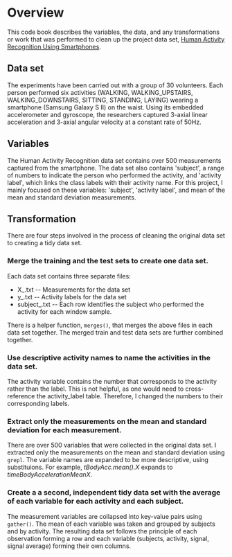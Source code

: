 # Overview
This code book describes the variables, the data, and any transformations or work that was performed to clean up the project data set, [Human Activity Recognition Using Smartphones](http://archive.ics.uci.edu/ml/datasets/Human+Activity+Recognition+Using+Smartphones).

## Data set
The experiments have been carried out with a group of 30 volunteers. Each person performed six activities (WALKING, WALKING_UPSTAIRS, WALKING_DOWNSTAIRS, SITTING, STANDING, LAYING) wearing a smartphone (Samsung Galaxy S II) on the waist. Using its embedded accelerometer and gyroscope, the researchers captured 3-axial linear acceleration and 3-axial angular velocity at a constant rate of 50Hz. 

## Variables
The Human Activity Recognition data set contains over 500 measurements captured from the smartphone. The data set also contains 'subject', a range of numbers to indicate the person who performed the activity, and 'activity label', which links the class labels with their activity name. For this project, I mainly focused on these variables: 'subject', 'activity label', and mean of the mean and standard deviation measurements.

## Transformation
There are four steps involved in the process of cleaning the original data set to creating a tidy data set.

### Merge the training and the test sets to create one data set.
Each data set contains three separate files:  

  * X_.txt -- Measurements for the data set  
  * y_.txt -- Activity labels for the data set  
  * subject_.txt -- Each row identifies the subject who performed the activity for each window sample.  

There is a helper function, `merges()`, that merges the above files in each data set together. The merged train and test data sets are further combined together.

### Use descriptive activity names to name the activities in the data set.
The activity variable contains the number that corresponds to the activity rather than the label. This is not helpful, as one would need to cross-reference the activity_label table. Therefore, I changed the numbers to their corresponding labels. 

### Extract only the measurements on the mean and standard deviation for each measurement.
There are over 500 variables that were collected in the original data set. I extracted only the measurements on the mean and standard deviation using `grepl`. The variable names are expanded to be more descriptive, using substituions. For example, _tBodyAcc.mean().X_ expands to _timeBodyAccelerationMeanX_. 

### Create a a second, independent tidy data set with the average of each variable for each activity and each subject.
The measurement variables are collapsed into key-value pairs using `gather()`. The mean of each variable was taken and grouped by subjects and by activity. The resulting data set follows the principle of each observation forming a row and each variable (subjects, activity, signal, signal average) forming their own columns.
